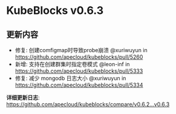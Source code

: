 # KubeBlocks v0.6.3

## 更新内容
* 修复: 创建comfigmap时导致probe崩溃 @xuriwuyun in https://github.com/apecloud/kubeblocks/pull/5260
* 新增: 支持在创建群集时指定卷模式 @leon-inf in https://github.com/apecloud/kubeblocks/pull/5333
* 修复: 减少 mongodb 日志大小 @xuriwuyun in https://github.com/apecloud/kubeblocks/pull/5334


**详细更新日志**: https://github.com/apecloud/kubeblocks/compare/v0.6.2...v0.6.3